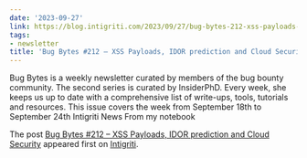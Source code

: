 ```yaml
---
date: '2023-09-27'
link: https://blog.intigriti.com/2023/09/27/bug-bytes-212-xss-payloads-idor-prediction-and-cloud-security/
tags:
- newsletter
title: 'Bug Bytes #212 – XSS Payloads, IDOR prediction and Cloud Security'
---
```


<p>Bug Bytes is a weekly newsletter curated by members of the bug bounty community. The second series is curated by InsiderPhD. Every week, she keeps us up to date with a comprehensive list of write-ups, tools, tutorials and resources. This issue covers the week from September 18th to September 24th Intigriti News From my notebook</p> <p>The post <a href="https://blog.intigriti.com/2023/09/27/bug-bytes-212-xss-payloads-idor-prediction-and-cloud-security/" rel="nofollow">Bug Bytes #212 &#8211; XSS Payloads, IDOR prediction and Cloud Security</a> appeared first on <a href="https://blog.intigriti.com" rel="nofollow">Intigriti</a>.</p>
